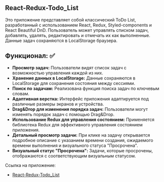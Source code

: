 ## React-Redux-Todo_List

Это приложение представляет собой классический ToDo List, разработанный с использованием React, Redux, Styled-components и React Beautiful DnD. Пользователь может управлять списком задач, добавлять, удалять, редактировать и отмечать их как выполненные. Данные задач сохраняются в LocalStorage браузера.

## Функционал: ✅

- **Просмотр задач:** Пользователи видят список задач с возможностью управления каждой из них.
- **Хранение данных в LocalStorage:** Данные сохраняются в LocalStorage для сохранения состояния между сессиями.
- **Поиск по задачам:** Реализована функция поиска задач по ключевым словам.
- **Адаптивная верстка:** Интерфейс приложения адаптируется под различные размеры экранов и устройства.
- **Drag&Drop для изменения порядка задач:** Пользователи могут изменять порядок задач с помощью Drag&Drop.
- **Использование Redux для управления состоянием:** Применяется библиотека Redux для эффективного управления состоянием приложения.
- **Детальный просмотр задачи:** При клике на задачу открывается подробное описание с указанием времени создания, ожидаемого времени выполнения и визуального статуса "Просрочена".
- **Визуальный статус "Просрочена":** Задачи, которые просрочены, отображаются с соответствующим визуальным статусом.

Ссылка на приложение:

- [React-Redux-Todo_List](https://qpyy.github.io/react-redux-todos/)
